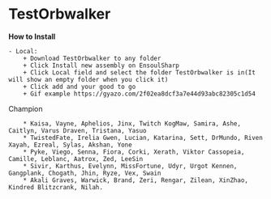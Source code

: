 # TestOrbwalker
**How to Install**

    - Local:
        + Download TestOrbwalker to any folder
        + Click Install new assembly on EnsoulSharp
        + Click Local field and select the folder TestOrbwalker is in(It will show an empty folder when you click it)
        + Click add and your good to go
        + Gif example https://gyazo.com/2f02ea8dcf3a7e44d93abc82305c1d54

Champion

        * Kaisa, Vayne, Aphelios, Jinx, Twitch KogMaw, Samira, Ashe, Caitlyn, Varus Draven, Tristana, Yasuo
        * TwistedFate, Irelia Gwen, Lucian, Katarina, Sett, DrMundo, Riven Xayah, Ezreal, Sylas, Akshan, Yone
        * Pyke, Viego, Senna, Fiora, Corki, Xerath, Viktor Cassopeia, Camille, Leblanc, Aatrox, Zed, LeeSin
        * Sivir, Karthus, Evelynn, MissFortune, Udyr, Urgot Kennen, Gangplank, Chogath, Jhin, Ryze, Vex, Swain
        * Akali Graves, Warwick, Brand, Zeri, Rengar, Zilean, XinZhao, Kindred Blitzcrank, Nilah.
